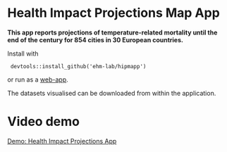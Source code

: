 # Health Impact Projections Map App

**This app reports projections of temperature-related mortality until the end of the century for 854 cities in 30 European countries.**

Install with
 
```
 devtools::install_github('ehm-lab/hipmapp')
```
or run as a [web-app](https://ehm-lab.shinyapps.io/hipmapp/).

The datasets visualised can be downloaded from within the application.

# Video demo

[Demo: Health Impact Projections App](https://player.vimeo.com/video/902720172)
